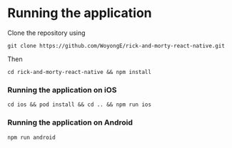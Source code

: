 # Running the application

Clone the repository using

```
git clone https://github.com/WoyongE/rick-and-morty-react-native.git
```

Then

```
cd rick-and-morty-react-native && npm install
```

### Running the application on iOS

```
cd ios && pod install && cd .. && npm run ios
```

### Running the application on Android

```
npm run android
```
